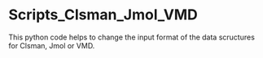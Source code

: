 # Scripts_Clsman_Jmol_VMD
This python code helps to change the input format of the data scructures for Clsman, Jmol or VMD.
